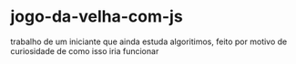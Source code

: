 # jogo-da-velha-com-js
trabalho de um iniciante que ainda estuda algoritimos, feito por motivo de curiosidade de como isso iria funcionar
